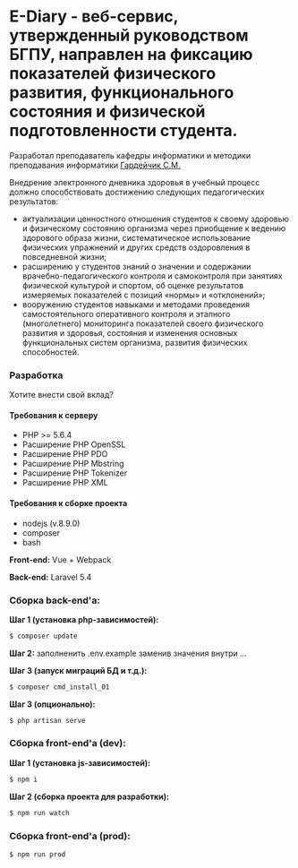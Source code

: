 # E-Diary - веб-сервис, утвержденный руководством БГПУ, направлен на фиксацию показателей физического развития, функционального состояния и физической подготовленности студента.

Разработал преподаватель кафедры информатики и методики преподавания информатики [Гардейчик С.М.](https://vk.com/id179880969)

Внедрение электронного дневника здоровья в учебный процесс должно способствовать достижению следующих педагогических результатов:
- актуализации ценностного отношения студентов к своему здоровью и физическому состоянию организма через приобщение к ведению здорового образа жизни, систематическое использование физических упражнений и других средств оздоровления в повседневной жизни; 
- расширению у студентов знаний о значении и содержании врачебно-педагогического контроля и самоконтроля при занятиях физической культурой и спортом, об оценке результатов измеряемых показателей с позиций «нормы» и «отклонений»;
- вооружению студентов навыками и методами проведения самостоятельного оперативного контроля и этапного (многолетнего) мониторинга показателей своего физического развития и здоровья, состояния и изменения основных функциональных систем организма, развития физических способностей.

### Разработка

Хотите внести свой вклад?

#### Требования к серверу
- PHP >= 5.6.4
- Расширение PHP OpenSSL
- Расширение PHP PDO
- Расширение PHP Mbstring
- Расширение PHP Tokenizer
- Расширение PHP XML

#### Требования к сборке проекта
- nodejs (v.8.9.0)
- composer
- bash

**Front-end:** Vue + Webpack

**Back-end:** Laravel 5.4

### Сборка back-end'a:
**Шаг 1 (установка php-зависимостей):**
```sh
$ composer update
```

**Шаг 2:** заполненить .env.example заменив значения внутри *...*

**Шаг 3 (запуск миграций БД и т.д.):**
```sh
$ composer cmd_install_01
```

**Шаг 3 (опционально):**
```sh
$ php artisan serve
```

### Сборка front-end'a (dev):

**Шаг 1 (установка js-зависимостей):**
```sh
$ npm i
```

**Шаг 2 (сборка проекта для разработки):**
```sh
$ npm run watch
```

### Сборка front-end'a (prod):
```sh
$ npm run prod
```


